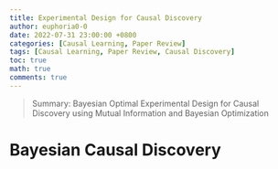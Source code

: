 ```yaml
---
title: Experimental Design for Causal Discovery
author: euphoria0-0
date: 2022-07-31 23:00:00 +0800
categories: [Causal Learning, Paper Review]
tags: [Causal Learning, Paper Review, Causal Discovery]
toc: true
math: true
comments: true
---
```


> Summary:
> Bayesian Optimal Experimental Design for Causal Discovery using Mutual Information and Bayesian Optimization


# Bayesian Causal Discovery


